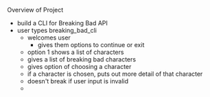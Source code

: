 
Overview of Project

- build a CLI for Breaking Bad API
- user types breaking_bad_cli
    - welcomes user
        - gives them options to continue or exit
    - option 1 shows a list of characters
    - gives a list of breaking bad characters
    - gives option of choosing a character
    - if a character is chosen, puts out more detail of that character
    * doesn't break if user input is invalid
    * 
